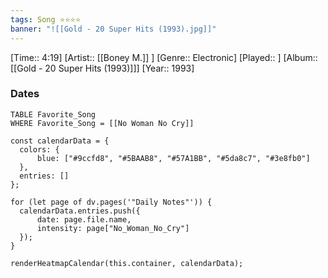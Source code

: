 ```yaml
---
tags: Song ⭐⭐⭐⭐ 
banner: "![[Gold - 20 Super Hits (1993).jpg]]"
---
```

[Time:: 4:19]
[Artist:: [[Boney M.]] ]
[Genre:: Electronic]
[Played:: ]
[Album:: [[Gold - 20 Super Hits (1993)]]]
[Year:: 1993]
### Dates
````dataview
TABLE Favorite_Song
WHERE Favorite_Song = [[No Woman No Cry]]
````
  ```dataviewjs
const calendarData = { 
	colors: { 
		blue: ["#9ccfd8", "#5BAAB8", "#57A1BB", "#5da8c7", "#3e8fb0"] 
	}, 
	entries: [] 
}; 

for (let page of dv.pages('"Daily Notes"')) { 
	calendarData.entries.push({ 
		date: page.file.name, 
		intensity: page["No_Woman_No_Cry"]
	}); 
} 

renderHeatmapCalendar(this.container, calendarData);
```
